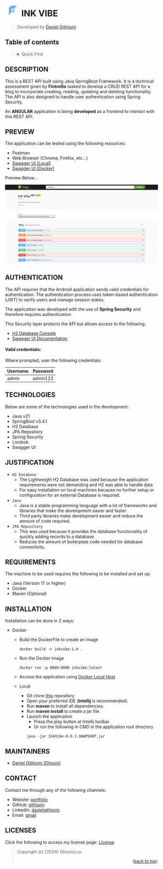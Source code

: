 # [<img src="src/main/resources/static/logo.png" height="40" style="margin:0 5px" alt="Fintrellis Logo"/>](https://github.com/githiomi/InkVibe) INK VIBE
<a id="readme-top"></a>

> Developed by <a href="httpS://github.com/githiomi">Daniel Githiomi</a>

## Table of contents
><details>
><summary>Quick Find</summary>
><ol>
><li><a href="#description">Description</a></li>
><li><a href="#preview">Preview</a></li>
><li><a href="#authentication">Authentication</a></li>
><li><a href="#technologies">Technologies</a></li>
><li><a href="#justification">Justification</a></li>
><li><a href="#requirements">Requirements</a></li>
><li><a href="#installation">Installation</a></li>
><li><a href="#maintainers">Maintainers</a></li>
><li><a href="#contact">Contact</a></li>
><li><a href="#licenses">Licenses</a></li>
></ol>
></details>

## DESCRIPTION

This is a REST API built using Java SpringBoot Framework. It is a technical assessment given by **Fintrellis** tasked to develop a CRUD REST API for a blog to incorporate creating, reading, updating and deleting functionality. The API is also designed to handle user authentication using Spring Security.

An __ANGULAR__ application is being **developed** as a frontend to interact with this REST API.

## PREVIEW

The application can be tested using the following resources:
- Postman
- Web Browser (Chrome, Firefox, etc...)
- [Swagger UI (Local)](http://localhost:9000/swagger-ui/index.html)
- [Swagger UI (Docker)](http://localhost:8080/swagger-ui/index.html) 

Preview Below...

![screenshot-preview](src/main/resources/static/preview.png)

## AUTHENTICATION

The API requires that the Android application sends valid credentials for authentication. The authentication process uses token-based authentication (JWT) to verify users and manage session states.

The application was developed with the use of **Spring Security** and therefore requires authentication.

This Security layer protects the API but allows access to the following:
- [H2 Database Console](http://localhost:9000/h2)
- [Swagger UI Documentation](http://localhost:9000/swagger-ui/index.html)

#### Valid credentials:

Where prompted, user the following credentials:

| Username | Password |
|----------|----------|
| admin    | admin123 |

## TECHNOLOGIES

Below are some of the technologies used in the development:

- Java v21
- SpringBoot v3.4.1
- H2 Database
- JPA Repository
- Spring Security
- Lombok
- Swagger UI

## JUSTIFICATION

- `H2 Database`
  - The Lightweight H2 Database was used because the application requirements were not demanding and H2 was able to handle data
  - For easy installation on local machines because no further setup or configuration for an external Database is required.
- `Java`
  - Java is a stable programming language with a lot of frameworks and libraries that make the development easier and faster.
  - Third party libraries make development easier and reduce the amount of code required.
- `JPA Repository`
  - This was used because it provides the database functionality of quickly adding records to a database.
  - Reduces the amount of boilerplate code needed for database connectivity.

## REQUIREMENTS

The machine to be used requires the following to be installed and set up:

* Java (Version 17 or higher)
* Docker
* Maven (Optional)

## INSTALLATION

Installation can be done in 2 ways:

- Docker
  - Build the DockerFile to create an image
    ```shell
    docker build -t inkvibe:1.0 .
    ```
  - Run the Docker Image
    ```shell
    docker run -p 8080:9000 inkvibe:latest
    ```
  - Access the application using [Docker Local Host](http://localhost:8080/api/v1/blog)
    
  - Local
    - Git clone [this](https://github.com/githiomi/InkVibe) repository
    - Open your preferred IDE (__Intellij__ is recommended).
    - Run __maven__ to install all dependencies.
    - Run __maven install__ to create a jar file
    - Launch the application
      - Press the play button at Intellij toolbar
      - Or run the following in CMD in the application root directory
      ```shell
      java -jar InkVibe-0.0.1-SNAPSHOT.jar
      ```

## MAINTAINERS

- [Daniel Githiomi (Dhosio)](https://github.com/githiomi)

## CONTACT

Contact me through any of the following channels:

* Website: [portfolio](https://danielgithiomi.com)
* GitHub: [githiomi](https://github.com/githiomi)
* LinkedIn: [danielgithiomi](https://linkedin.com/in/daniel-githiomi/)
* Email: [gmail](danielgithiomi@gmail.com)

## LICENSES

Click the following to access my license page: [License](https://githiomi.github.io/Privacy-Policy/)

> Copyright (c) {2024} DhosioLux.

> <p align="right">(<a href="#readme-top">back to top</a>)</p>